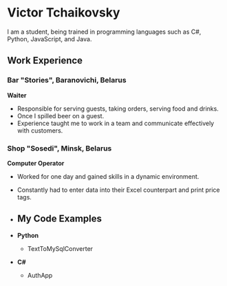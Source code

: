 # Victor Tchaikovsky
I am a student, being trained in programming languages such as C#, Python, JavaScript, and Java.

## Work Experience

### Bar "Stories", Baranovichi, Belarus
**Waiter**
- Responsible for serving guests, taking orders, serving food and drinks.
- Once I spilled beer on a guest.
- Experience taught me to work in a team and communicate effectively with customers.

### Shop "Sosedi", Minsk, Belarus
**Computer Operator**
- Worked for one day and gained skills in a dynamic environment.
- Constantly had to enter data into their Excel counterpart and print price tags.

- ## My Code Examples
- **Python**
  - TextToMySqlConverter
- **C#**
  - AuthApp
